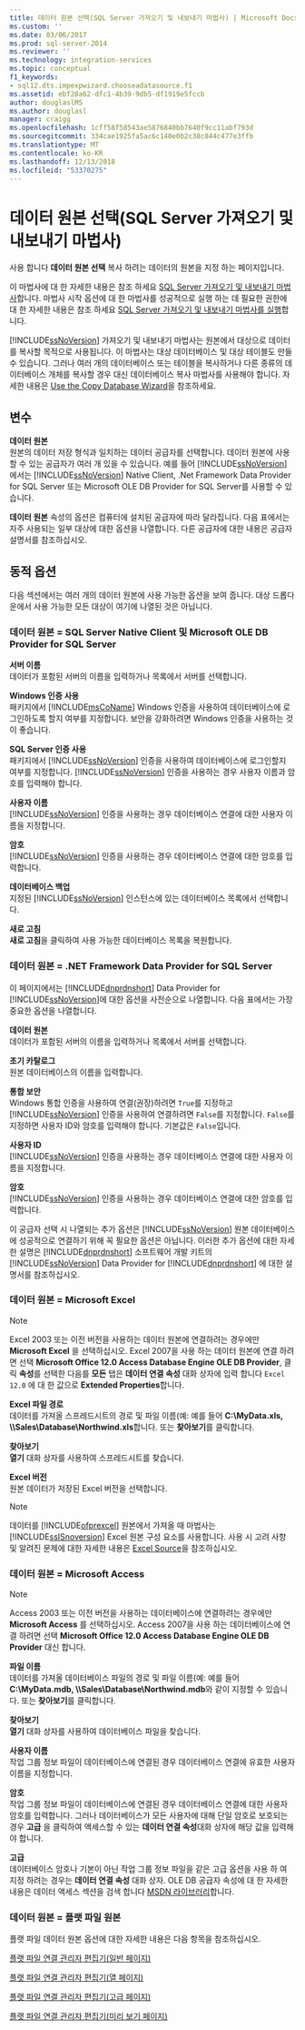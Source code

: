 ```yaml
---
title: 데이터 원본 선택(SQL Server 가져오기 및 내보내기 마법사) | Microsoft Docs
ms.custom: ''
ms.date: 03/06/2017
ms.prod: sql-server-2014
ms.reviewer: ''
ms.technology: integration-services
ms.topic: conceptual
f1_keywords:
- sql12.dts.impexpwizard.chooseadatasource.f1
ms.assetid: ebf28a62-dfc1-4b39-9db5-df1919e5fccb
author: douglaslMS
ms.author: douglasl
manager: craigg
ms.openlocfilehash: 1cff58f58543ae5876840bb7640f9cc11abf793d
ms.sourcegitcommit: 334cae1925fa5ac6c140e0b2c38c844c477e3ffb
ms.translationtype: MT
ms.contentlocale: ko-KR
ms.lasthandoff: 12/13/2018
ms.locfileid: "53370275"
---
```

# <a name="choose-a-data-source-sql-server-import-and-export-wizard"></a>데이터 원본 선택(SQL Server 가져오기 및 내보내기 마법사)
  사용 합니다 **데이터 원본 선택** 복사 하려는 데이터의 원본을 지정 하는 페이지입니다.  
  
 이 마법사에 대 한 자세한 내용은 참조 하세요 [SQL Server 가져오기 및 내보내기 마법사](import-and-export-data-with-the-sql-server-import-and-export-wizard.md)합니다. 마법사 시작 옵션에 대 한 마법사를 성공적으로 실행 하는 데 필요한 권한에 대 한 자세한 내용은 참조 하세요 [SQL Server 가져오기 및 내보내기 마법사를 실행](start-the-sql-server-import-and-export-wizard.md)합니다.  
  
 [!INCLUDE[ssNoVersion](../../includes/ssnoversion-md.md)] 가져오기 및 내보내기 마법사는 원본에서 대상으로 데이터를 복사할 목적으로 사용됩니다. 이 마법사는 대상 데이터베이스 및 대상 테이블도 만들 수 있습니다. 그러나 여러 개의 데이터베이스 또는 테이블을 복사하거나 다른 종류의 데이터베이스 개체를 복사할 경우 대신 데이터베이스 복사 마법사를 사용해야 합니다. 자세한 내용은 [Use the Copy Database Wizard](../../relational-databases/databases/use-the-copy-database-wizard.md)을 참조하세요.  
  
## <a name="options"></a>변수  
 **데이터 원본**  
 원본의 데이터 저장 형식과 일치하는 데이터 공급자를 선택합니다. 데이터 원본에 사용할 수 있는 공급자가 여러 개 있을 수 있습니다. 예를 들어 [!INCLUDE[ssNoVersion](../../includes/ssnoversion-md.md)] 에서는 [!INCLUDE[ssNoVersion](../../includes/ssnoversion-md.md)] Native Client, .Net Framework Data Provider for SQL Server 또는 Microsoft OLE DB Provider for SQL Server를 사용할 수 있습니다.  
  
 **데이터 원본** 속성의 옵션은 컴퓨터에 설치된 공급자에 따라 달라집니다. 다음 표에서는 자주 사용되는 일부 대상에 대한 옵션을 나열합니다. 다른 공급자에 대한 내용은 공급자 설명서를 참조하십시오.  
  
## <a name="dynamic-options"></a>동적 옵션  
 다음 섹션에서는 여러 개의 데이터 원본에 사용 가능한 옵션을 보여 줍니다. 대상 드롭다운에서 사용 가능한 모든 대상이 여기에 나열된 것은 아닙니다.  
  
### <a name="data-source--sql-server-native-client-and-microsoft-ole-db-provider-for-sql-server"></a>데이터 원본 = SQL Server Native Client 및 Microsoft OLE DB Provider for SQL Server  
 **서버 이름**  
 데이터가 포함된 서버의 이름을 입력하거나 목록에서 서버를 선택합니다.  
  
 **Windows 인증 사용**  
 패키지에서 [!INCLUDE[msCoName](../../includes/msconame-md.md)] Windows 인증을 사용하여 데이터베이스에 로그인하도록 할지 여부를 지정합니다. 보안을 강화하려면 Windows 인증을 사용하는 것이 좋습니다.  
  
 **SQL Server 인증 사용**  
 패키지에서 [!INCLUDE[ssNoVersion](../../includes/ssnoversion-md.md)] 인증을 사용하여 데이터베이스에 로그인할지 여부를 지정합니다. [!INCLUDE[ssNoVersion](../../includes/ssnoversion-md.md)] 인증을 사용하는 경우 사용자 이름과 암호를 입력해야 합니다.  
  
 **사용자 이름**  
 [!INCLUDE[ssNoVersion](../../includes/ssnoversion-md.md)] 인증을 사용하는 경우 데이터베이스 연결에 대한 사용자 이름을 지정합니다.  
  
 **암호**  
 [!INCLUDE[ssNoVersion](../../includes/ssnoversion-md.md)] 인증을 사용하는 경우 데이터베이스 연결에 대한 암호를 입력합니다.  
  
 **데이터베이스 백업**  
 지정된 [!INCLUDE[ssNoVersion](../../includes/ssnoversion-md.md)] 인스턴스에 있는 데이터베이스 목록에서 선택합니다.  
  
 **새로 고침**  
 **새로 고침**을 클릭하여 사용 가능한 데이터베이스 목록을 복원합니다.  
  
### <a name="data-source--net-framework-data-provider-for-sql-server"></a>데이터 원본 = .NET Framework Data Provider for SQL Server  
 이 페이지에서는 [!INCLUDE[dnprdnshort](../../includes/dnprdnshort-md.md)] Data Provider for [!INCLUDE[ssNoVersion](../../includes/ssnoversion-md.md)]에 대한 옵션을 사전순으로 나열합니다. 다음 표에서는 가장 중요한 옵션을 나열합니다.  
  
 **데이터 원본**  
 데이터가 포함된 서버의 이름을 입력하거나 목록에서 서버를 선택합니다.  
  
 **초기 카탈로그**  
 원본 데이터베이스의 이름을 입력합니다.  
  
 **통합 보안**  
 Windows 통합 인증을 사용하여 연결(권장)하려면 `True`를 지정하고 [!INCLUDE[ssNoVersion](../../includes/ssnoversion-md.md)] 인증을 사용하여 연결하려면 `False`를 지정합니다. `False`를 지정하면 사용자 ID와 암호를 입력해야 합니다. 기본값은 `False`입니다.  
  
 **사용자 ID**  
 [!INCLUDE[ssNoVersion](../../includes/ssnoversion-md.md)] 인증을 사용하는 경우 데이터베이스 연결에 대한 사용자 이름을 지정합니다.  
  
 **암호**  
 [!INCLUDE[ssNoVersion](../../includes/ssnoversion-md.md)] 인증을 사용하는 경우 데이터베이스 연결에 대한 암호를 입력합니다.  
  
 이 공급자 선택 시 나열되는 추가 옵션은 [!INCLUDE[ssNoVersion](../../includes/ssnoversion-md.md)] 원본 데이터베이스에 성공적으로 연결하기 위해 꼭 필요한 옵션은 아닙니다. 이러한 추가 옵션에 대한 자세한 설명은 [!INCLUDE[dnprdnshort](../../includes/dnprdnshort-md.md)] 소프트웨어 개발 키트의 [!INCLUDE[ssNoVersion](../../includes/ssnoversion-md.md)] Data Provider for [!INCLUDE[dnprdnshort](../../includes/dnprdnshort-md.md)] 에 대한 설명서를 참조하십시오.  
  
### <a name="data-source--microsoft-excel"></a>데이터 원본 = Microsoft Excel  
  
> [!NOTE]  
>  Excel 2003 또는 이전 버전을 사용하는 데이터 원본에 연결하려는 경우에만 **Microsoft Excel** 을 선택하십시오. Excel 2007을 사용 하는 데이터 원본에 연결 하려면 선택 **Microsoft Office 12.0 Access Database Engine OLE DB Provider**, 클릭 **속성**를 선택한 다음를 **모든** 탭은 **데이터 연결 속성** 대화 상자에 입력 합니다 `Excel 12.0` 에 대 한 값으로 **Extended Properties**합니다.  
  
 **Excel 파일 경로**  
 데이터를 가져올 스프레드시트의 경로 및 파일 이름(예: 예를 들어 **C:\MyData.xls, \\\Sales\Database\Northwind.xls**합니다. 또는 **찾아보기**를 클릭합니다.  
  
 **찾아보기**  
 **열기** 대화 상자를 사용하여 스프레드시트를 찾습니다.  
  
 **Excel 버전**  
 원본 데이터가 저장된 Excel 버전을 선택합니다.  
  
> [!NOTE]  
>  데이터를 [!INCLUDE[ofprexcel](../../includes/ofprexcel-md.md)] 원본에서 가져올 때 마법사는 [!INCLUDE[ssISnoversion](../../includes/ssisnoversion-md.md)] Excel 원본 구성 요소를 사용합니다. 사용 시 고려 사항 및 알려진 문제에 대한 자세한 내용은 [Excel Source](../data-flow/excel-source.md)을 참조하십시오.  
  
### <a name="data-source--microsoft-access"></a>데이터 원본 = Microsoft Access  
  
> [!NOTE]  
>  Access 2003 또는 이전 버전을 사용하는 데이터베이스에 연결하려는 경우에만 **Microsoft Access** 를 선택하십시오. Access 2007을 사용 하는 데이터베이스에 연결 하려면 선택 **Microsoft Office 12.0 Access Database Engine OLE DB Provider** 대신 합니다.  
  
 **파일 이름**  
 데이터를 가져올 데이터베이스 파일의 경로 및 파일 이름(예: 예를 들어 **C:\MyData.mdb, \\\Sales\Database\Northwind.mdb**와 같이 지정할 수 있습니다. 또는 **찾아보기**를 클릭합니다.  
  
 **찾아보기**  
 **열기** 대화 상자를 사용하여 데이터베이스 파일을 찾습니다.  
  
 **사용자 이름**  
 작업 그룹 정보 파일이 데이터베이스에 연결된 경우 데이터베이스 연결에 유효한 사용자 이름을 지정합니다.  
  
 **암호**  
 작업 그룹 정보 파일이 데이터베이스에 연결된 경우 데이터베이스 연결에 대한 사용자 암호를 입력합니다. 그러나 데이터베이스가 모든 사용자에 대해 단일 암호로 보호되는 경우 **고급** 을 클릭하여 액세스할 수 있는 **데이터 연결 속성**대화 상자에 해당 값을 입력해야 합니다.  
  
 **고급**  
 데이터베이스 암호나 기본이 아닌 작업 그룹 정보 파일을 같은 고급 옵션을 사용 하 여 지정 하려는 경우는 **데이터 연결 속성** 대화 상자. OLE DB 공급자 속성에 대 한 자세한 내용은 데이터 액세스 섹션을 검색 합니다 [MSDN 라이브러리](https://go.microsoft.com/fwlink/?linkid=62553)합니다.  
  
### <a name="data-source--flat-file-source"></a>데이터 원본 = 플랫 파일 원본  
 플랫 파일 데이터 원본 옵션에 대한 자세한 내용은 다음 항목을 참조하십시오.  
  
 [플랫 파일 연결 관리자 편집기&#40;일반 페이지&#41;](../general-page-of-integration-services-designers-options.md)  
  
 [플랫 파일 연결 관리자 편집기&#40;열 페이지&#41;](../flat-file-connection-manager-editor-columns-page.md)  
  
 [플랫 파일 연결 관리자 편집기&#40;고급 페이지&#41;](../flat-file-connection-manager-editor-advanced-page.md)  
  
 [플랫 파일 연결 관리자 편집기&#40;미리 보기 페이지&#41;](../flat-file-connection-manager-editor-preview-page.md)  
  
  
